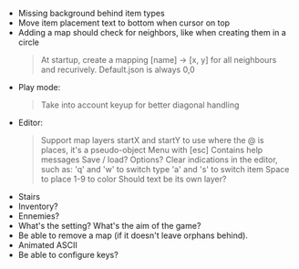 - Missing background behind item types
- Move item placement text to bottom when cursor on top
- Adding a map should check for neighbors, like when creating them in a circle
  > At startup, create a mapping [name] -> [x, y] for all neighbours and recurively.
  > Default.json is always 0,0
- Play mode:
  > Take into account keyup for better diagonal handling
- Editor:
  > Support map layers
  > startX and startY to use where the @ is places, it's a pseudo-object
  > Menu with [esc]
    > Contains help messages
    > Save / load?
    > Options?
  > Clear indications in the editor, such as:
    > 'q' and 'w' to switch type
    > 'a' and 's' to switch item
    > Space to place
    > 1-9 to color
  > Should text be its own layer?
- Stairs
- Inventory?
- Ennemies?
- What's the setting? What's the aim of the game?
- Be able to remove a map (if it doesn't leave orphans behind).
- Animated ASCII
- Be able to configure keys?
